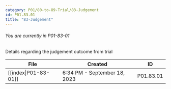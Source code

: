 ```yaml
---
category: P01/80-to-89-Trial/83-Judgement
id: P01.83.01
title: "83-Judgement"
---
```

###### You are currently in P01-83-01

Details regarding the judgement outcome from trial

| File                                                                                           | Created                      | ID        |
| ---------------------------------------------------------------------------------------------- | ---------------------------- | --------- |
| [[index\|P01-83-01]] | 6:34 PM - September 18, 2023 | P01.83.01 |

